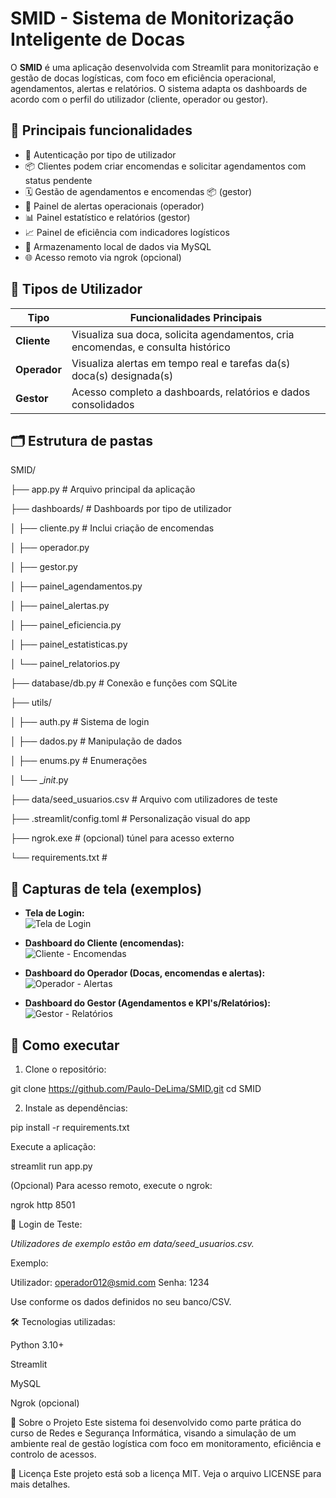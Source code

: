# SMID - Sistema de Monitorização Inteligente de Docas

O **SMID** é uma aplicação desenvolvida com Streamlit para monitorização e gestão de docas logísticas, com foco em eficiência operacional, agendamentos, alertas e relatórios. O sistema adapta os dashboards de acordo com o perfil do utilizador (cliente, operador ou gestor).

## 🧠 Principais funcionalidades

- 🔐 Autenticação por tipo de utilizador
- 📦 Clientes podem criar encomendas e solicitar agendamentos com status pendente
- 🗓️ Gestão de agendamentos e encomendas 📦 (gestor)
- 🚨 Painel de alertas operacionais (operador)
- 📊 Painel estatístico e relatórios (gestor)
- 📈 Painel de eficiência com indicadores logísticos
- 📁 Armazenamento local de dados via MySQL
- 🌐 Acesso remoto via ngrok (opcional)

## 👤 Tipos de Utilizador

| Tipo        | Funcionalidades Principais                                                       |
|-------------|----------------------------------------------------------------------------------|
| **Cliente** | Visualiza sua doca, solicita agendamentos, cria encomendas, e consulta histórico |
| **Operador**| Visualiza alertas em tempo real e tarefas da(s) doca(s) designada(s)             |
| **Gestor**  | Acesso completo a dashboards, relatórios e dados consolidados                    |

## 🗂️ Estrutura de pastas

SMID/

├── app.py # Arquivo principal da aplicação

├── dashboards/ # Dashboards por tipo de utilizador

│ ├── cliente.py # Inclui criação de encomendas

│ ├── operador.py

│ ├── gestor.py

│ ├── painel_agendamentos.py

│ ├── painel_alertas.py

│ ├── painel_eficiencia.py

│ ├── painel_estatisticas.py

│ └── painel_relatorios.py

├── database/db.py # Conexão e funções com SQLite

├── utils/

│ ├── auth.py # Sistema de login

│ ├── dados.py # Manipulação de dados

│ ├── enums.py # Enumerações

│ └── __init_.py

├── data/seed_usuarios.csv # Arquivo com utilizadores de teste

├── .streamlit/config.toml # Personalização visual do app

├── ngrok.exe # (opcional) túnel para acesso externo

└── requirements.txt #

## 📸 Capturas de tela (exemplos)


- **Tela de Login:**  
  ![Tela de Login](screenshots/login.png)

- **Dashboard do Cliente (encomendas):**  
  ![Cliente - Encomendas](screenshots/cliente.png)

- **Dashboard do Operador (Docas, encomendas e alertas):**  
  ![Operador - Alertas](screenshots/operador.png)

- **Dashboard do Gestor (Agendamentos e KPI's/Relatórios):**  
  ![Gestor - Relatórios](screenshots/gestor.png)


## 🚀 Como executar

1. Clone o repositório:

git clone https://github.com/Paulo-DeLima/SMID.git
cd SMID

2. Instale as dependências:

pip install -r requirements.txt

Execute a aplicação:

streamlit run app.py

(Opcional) Para acesso remoto, execute o ngrok:

ngrok http 8501

🔐 Login de Teste:

*Utilizadores de exemplo estão em data/seed_usuarios.csv.*

Exemplo:

Utilizador: operador012@smid.com
Senha: 1234

Use conforme os dados definidos no seu banco/CSV.

🛠 Tecnologias utilizadas:

Python 3.10+

Streamlit

MySQL

Ngrok (opcional)

📌 Sobre o Projeto
Este sistema foi desenvolvido como parte prática do curso de Redes e Segurança Informática, visando a simulação de um ambiente real de gestão logística com foco em monitoramento, eficiência e controlo de acessos.

📃 Licença
Este projeto está sob a licença MIT. Veja o arquivo LICENSE para mais detalhes.
